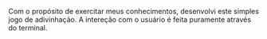 Com o propósito de exercitar meus conhecimentos, desenvolvi este simples jogo de adivinhação. A intereção com o usuário é feita puramente através do terminal. 
